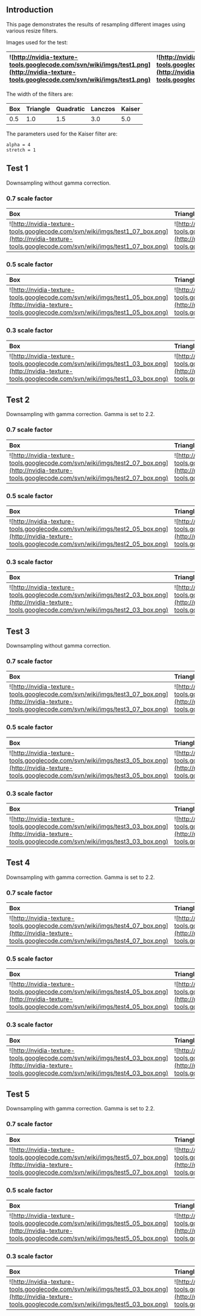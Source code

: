 ## Introduction ##

This page demonstrates the results of resampling different images using various resize filters.

Images used for the test:

| ![http://nvidia-texture-tools.googlecode.com/svn/wiki/imgs/test1.png](http://nvidia-texture-tools.googlecode.com/svn/wiki/imgs/test1.png) | ![http://nvidia-texture-tools.googlecode.com/svn/wiki/imgs/test3.jpg](http://nvidia-texture-tools.googlecode.com/svn/wiki/imgs/test3.jpg) | ![http://nvidia-texture-tools.googlecode.com/svn/wiki/imgs/test5.jpg](http://nvidia-texture-tools.googlecode.com/svn/wiki/imgs/test5.jpg) |
|:------------------------------------------------------------------------------------------------------------------------------------------|:------------------------------------------------------------------------------------------------------------------------------------------|:------------------------------------------------------------------------------------------------------------------------------------------|

The width of the filters are:

| **Box** | **Triangle** | **Quadratic** | **Lanczos** | **Kaiser** |
|:--------|:-------------|:--------------|:------------|:-----------|
| 0.5   | 1.0        | 1.5         | 3.0       | 5.0      |

The parameters used for the Kaiser filter are:

```
alpha = 4
stretch = 1
```

## Test 1 ##

Downsampling without gamma correction.

### 0.7 scale factor ###

| **Box** | **Triangle** | **Quadratic** | **Lanczos** | **Kaiser** |
|:--------|:-------------|:--------------|:------------|:-----------|
| ![http://nvidia-texture-tools.googlecode.com/svn/wiki/imgs/test1_07_box.png](http://nvidia-texture-tools.googlecode.com/svn/wiki/imgs/test1_07_box.png) | ![http://nvidia-texture-tools.googlecode.com/svn/wiki/imgs/test1_07_triangle.png](http://nvidia-texture-tools.googlecode.com/svn/wiki/imgs/test1_07_triangle.png) | ![http://nvidia-texture-tools.googlecode.com/svn/wiki/imgs/test1_07_quadratic.png](http://nvidia-texture-tools.googlecode.com/svn/wiki/imgs/test1_07_quadratic.png) | ![http://nvidia-texture-tools.googlecode.com/svn/wiki/imgs/test1_07_lanczos.png](http://nvidia-texture-tools.googlecode.com/svn/wiki/imgs/test1_07_lanczos.png) | ![http://nvidia-texture-tools.googlecode.com/svn/wiki/imgs/test1_07_kaiser.png](http://nvidia-texture-tools.googlecode.com/svn/wiki/imgs/test1_07_kaiser.png) |


### 0.5 scale factor ###

| **Box** | **Triangle** | **Quadratic** | **Lanczos** | **Kaiser** |
|:--------|:-------------|:--------------|:------------|:-----------|
| ![http://nvidia-texture-tools.googlecode.com/svn/wiki/imgs/test1_05_box.png](http://nvidia-texture-tools.googlecode.com/svn/wiki/imgs/test1_05_box.png) | ![http://nvidia-texture-tools.googlecode.com/svn/wiki/imgs/test1_05_triangle.png](http://nvidia-texture-tools.googlecode.com/svn/wiki/imgs/test1_05_triangle.png) | ![http://nvidia-texture-tools.googlecode.com/svn/wiki/imgs/test1_05_quadratic.png](http://nvidia-texture-tools.googlecode.com/svn/wiki/imgs/test1_05_quadratic.png) | ![http://nvidia-texture-tools.googlecode.com/svn/wiki/imgs/test1_05_lanczos.png](http://nvidia-texture-tools.googlecode.com/svn/wiki/imgs/test1_05_lanczos.png) | ![http://nvidia-texture-tools.googlecode.com/svn/wiki/imgs/test1_05_kaiser.png](http://nvidia-texture-tools.googlecode.com/svn/wiki/imgs/test1_05_kaiser.png) |


### 0.3 scale factor ###

| **Box** | **Triangle** | **Quadratic** | **Lanczos** | **Kaiser** |
|:--------|:-------------|:--------------|:------------|:-----------|
| ![http://nvidia-texture-tools.googlecode.com/svn/wiki/imgs/test1_03_box.png](http://nvidia-texture-tools.googlecode.com/svn/wiki/imgs/test1_03_box.png) | ![http://nvidia-texture-tools.googlecode.com/svn/wiki/imgs/test1_03_triangle.png](http://nvidia-texture-tools.googlecode.com/svn/wiki/imgs/test1_03_triangle.png) | ![http://nvidia-texture-tools.googlecode.com/svn/wiki/imgs/test1_03_quadratic.png](http://nvidia-texture-tools.googlecode.com/svn/wiki/imgs/test1_03_quadratic.png) | ![http://nvidia-texture-tools.googlecode.com/svn/wiki/imgs/test1_03_lanczos.png](http://nvidia-texture-tools.googlecode.com/svn/wiki/imgs/test1_03_lanczos.png) | ![http://nvidia-texture-tools.googlecode.com/svn/wiki/imgs/test1_03_kaiser.png](http://nvidia-texture-tools.googlecode.com/svn/wiki/imgs/test1_03_kaiser.png) |


## Test 2 ##

Downsampling with gamma correction. Gamma is set to 2.2.

### 0.7 scale factor ###

| **Box** | **Triangle** | **Quadratic** | **Lanczos** | **Kaiser** |
|:--------|:-------------|:--------------|:------------|:-----------|
| ![http://nvidia-texture-tools.googlecode.com/svn/wiki/imgs/test2_07_box.png](http://nvidia-texture-tools.googlecode.com/svn/wiki/imgs/test2_07_box.png) | ![http://nvidia-texture-tools.googlecode.com/svn/wiki/imgs/test2_07_triangle.png](http://nvidia-texture-tools.googlecode.com/svn/wiki/imgs/test2_07_triangle.png) | ![http://nvidia-texture-tools.googlecode.com/svn/wiki/imgs/test2_07_quadratic.png](http://nvidia-texture-tools.googlecode.com/svn/wiki/imgs/test2_07_quadratic.png) | ![http://nvidia-texture-tools.googlecode.com/svn/wiki/imgs/test2_07_lanczos.png](http://nvidia-texture-tools.googlecode.com/svn/wiki/imgs/test2_07_lanczos.png) | ![http://nvidia-texture-tools.googlecode.com/svn/wiki/imgs/test2_07_kaiser.png](http://nvidia-texture-tools.googlecode.com/svn/wiki/imgs/test2_07_kaiser.png) |


### 0.5 scale factor ###

| **Box** | **Triangle** | **Quadratic** | **Lanczos** | **Kaiser** |
|:--------|:-------------|:--------------|:------------|:-----------|
| ![http://nvidia-texture-tools.googlecode.com/svn/wiki/imgs/test2_05_box.png](http://nvidia-texture-tools.googlecode.com/svn/wiki/imgs/test2_05_box.png) | ![http://nvidia-texture-tools.googlecode.com/svn/wiki/imgs/test2_05_triangle.png](http://nvidia-texture-tools.googlecode.com/svn/wiki/imgs/test2_05_triangle.png) | ![http://nvidia-texture-tools.googlecode.com/svn/wiki/imgs/test2_05_quadratic.png](http://nvidia-texture-tools.googlecode.com/svn/wiki/imgs/test2_05_quadratic.png) | ![http://nvidia-texture-tools.googlecode.com/svn/wiki/imgs/test2_05_lanczos.png](http://nvidia-texture-tools.googlecode.com/svn/wiki/imgs/test2_05_lanczos.png) | ![http://nvidia-texture-tools.googlecode.com/svn/wiki/imgs/test2_05_kaiser.png](http://nvidia-texture-tools.googlecode.com/svn/wiki/imgs/test2_05_kaiser.png) |


### 0.3 scale factor ###

| **Box** | **Triangle** | **Quadratic** | **Lanczos** | **Kaiser** |
|:--------|:-------------|:--------------|:------------|:-----------|
| ![http://nvidia-texture-tools.googlecode.com/svn/wiki/imgs/test2_03_box.png](http://nvidia-texture-tools.googlecode.com/svn/wiki/imgs/test2_03_box.png) | ![http://nvidia-texture-tools.googlecode.com/svn/wiki/imgs/test2_03_triangle.png](http://nvidia-texture-tools.googlecode.com/svn/wiki/imgs/test2_03_triangle.png) | ![http://nvidia-texture-tools.googlecode.com/svn/wiki/imgs/test2_03_quadratic.png](http://nvidia-texture-tools.googlecode.com/svn/wiki/imgs/test2_03_quadratic.png) | ![http://nvidia-texture-tools.googlecode.com/svn/wiki/imgs/test2_03_lanczos.png](http://nvidia-texture-tools.googlecode.com/svn/wiki/imgs/test2_03_lanczos.png) | ![http://nvidia-texture-tools.googlecode.com/svn/wiki/imgs/test2_03_kaiser.png](http://nvidia-texture-tools.googlecode.com/svn/wiki/imgs/test2_03_kaiser.png) |


## Test 3 ##

Downsampling without gamma correction.

### 0.7 scale factor ###

| **Box** | **Triangle** | **Quadratic** | **Lanczos** | **Kaiser** |
|:--------|:-------------|:--------------|:------------|:-----------|
| ![http://nvidia-texture-tools.googlecode.com/svn/wiki/imgs/test3_07_box.png](http://nvidia-texture-tools.googlecode.com/svn/wiki/imgs/test3_07_box.png) | ![http://nvidia-texture-tools.googlecode.com/svn/wiki/imgs/test3_07_triangle.png](http://nvidia-texture-tools.googlecode.com/svn/wiki/imgs/test3_07_triangle.png) | ![http://nvidia-texture-tools.googlecode.com/svn/wiki/imgs/test3_07_quadratic.png](http://nvidia-texture-tools.googlecode.com/svn/wiki/imgs/test3_07_quadratic.png) | ![http://nvidia-texture-tools.googlecode.com/svn/wiki/imgs/test3_07_lanczos.png](http://nvidia-texture-tools.googlecode.com/svn/wiki/imgs/test3_07_lanczos.png) | ![http://nvidia-texture-tools.googlecode.com/svn/wiki/imgs/test3_07_kaiser.png](http://nvidia-texture-tools.googlecode.com/svn/wiki/imgs/test3_07_kaiser.png) |


### 0.5 scale factor ###

| **Box** | **Triangle** | **Quadratic** | **Lanczos** | **Kaiser** |
|:--------|:-------------|:--------------|:------------|:-----------|
| ![http://nvidia-texture-tools.googlecode.com/svn/wiki/imgs/test3_05_box.png](http://nvidia-texture-tools.googlecode.com/svn/wiki/imgs/test3_05_box.png) | ![http://nvidia-texture-tools.googlecode.com/svn/wiki/imgs/test3_05_triangle.png](http://nvidia-texture-tools.googlecode.com/svn/wiki/imgs/test3_05_triangle.png) | ![http://nvidia-texture-tools.googlecode.com/svn/wiki/imgs/test3_05_quadratic.png](http://nvidia-texture-tools.googlecode.com/svn/wiki/imgs/test3_05_quadratic.png) | ![http://nvidia-texture-tools.googlecode.com/svn/wiki/imgs/test3_05_lanczos.png](http://nvidia-texture-tools.googlecode.com/svn/wiki/imgs/test3_05_lanczos.png) | ![http://nvidia-texture-tools.googlecode.com/svn/wiki/imgs/test3_05_kaiser.png](http://nvidia-texture-tools.googlecode.com/svn/wiki/imgs/test3_05_kaiser.png) |


### 0.3 scale factor ###

| **Box** | **Triangle** | **Quadratic** | **Lanczos** | **Kaiser** |
|:--------|:-------------|:--------------|:------------|:-----------|
| ![http://nvidia-texture-tools.googlecode.com/svn/wiki/imgs/test3_03_box.png](http://nvidia-texture-tools.googlecode.com/svn/wiki/imgs/test3_03_box.png) | ![http://nvidia-texture-tools.googlecode.com/svn/wiki/imgs/test3_03_triangle.png](http://nvidia-texture-tools.googlecode.com/svn/wiki/imgs/test3_03_triangle.png) | ![http://nvidia-texture-tools.googlecode.com/svn/wiki/imgs/test3_03_quadratic.png](http://nvidia-texture-tools.googlecode.com/svn/wiki/imgs/test3_03_quadratic.png) | ![http://nvidia-texture-tools.googlecode.com/svn/wiki/imgs/test3_03_lanczos.png](http://nvidia-texture-tools.googlecode.com/svn/wiki/imgs/test3_03_lanczos.png) | ![http://nvidia-texture-tools.googlecode.com/svn/wiki/imgs/test3_03_kaiser.png](http://nvidia-texture-tools.googlecode.com/svn/wiki/imgs/test3_03_kaiser.png) |


## Test 4 ##

Downsampling with gamma correction. Gamma is set to 2.2.

### 0.7 scale factor ###

| **Box** | **Triangle** | **Quadratic** | **Lanczos** | **Kaiser** |
|:--------|:-------------|:--------------|:------------|:-----------|
| ![http://nvidia-texture-tools.googlecode.com/svn/wiki/imgs/test4_07_box.png](http://nvidia-texture-tools.googlecode.com/svn/wiki/imgs/test4_07_box.png) | ![http://nvidia-texture-tools.googlecode.com/svn/wiki/imgs/test4_07_triangle.png](http://nvidia-texture-tools.googlecode.com/svn/wiki/imgs/test4_07_triangle.png) | ![http://nvidia-texture-tools.googlecode.com/svn/wiki/imgs/test4_07_quadratic.png](http://nvidia-texture-tools.googlecode.com/svn/wiki/imgs/test4_07_quadratic.png) | ![http://nvidia-texture-tools.googlecode.com/svn/wiki/imgs/test4_07_lanczos.png](http://nvidia-texture-tools.googlecode.com/svn/wiki/imgs/test4_07_lanczos.png) | ![http://nvidia-texture-tools.googlecode.com/svn/wiki/imgs/test4_07_kaiser.png](http://nvidia-texture-tools.googlecode.com/svn/wiki/imgs/test4_07_kaiser.png) |


### 0.5 scale factor ###

| **Box** | **Triangle** | **Quadratic** | **Lanczos** | **Kaiser** |
|:--------|:-------------|:--------------|:------------|:-----------|
| ![http://nvidia-texture-tools.googlecode.com/svn/wiki/imgs/test4_05_box.png](http://nvidia-texture-tools.googlecode.com/svn/wiki/imgs/test4_05_box.png) | ![http://nvidia-texture-tools.googlecode.com/svn/wiki/imgs/test4_05_triangle.png](http://nvidia-texture-tools.googlecode.com/svn/wiki/imgs/test4_05_triangle.png) | ![http://nvidia-texture-tools.googlecode.com/svn/wiki/imgs/test4_05_quadratic.png](http://nvidia-texture-tools.googlecode.com/svn/wiki/imgs/test4_05_quadratic.png) | ![http://nvidia-texture-tools.googlecode.com/svn/wiki/imgs/test4_05_lanczos.png](http://nvidia-texture-tools.googlecode.com/svn/wiki/imgs/test4_05_lanczos.png) | ![http://nvidia-texture-tools.googlecode.com/svn/wiki/imgs/test4_05_kaiser.png](http://nvidia-texture-tools.googlecode.com/svn/wiki/imgs/test4_05_kaiser.png) |


### 0.3 scale factor ###

| **Box** | **Triangle** | **Quadratic** | **Lanczos** | **Kaiser** |
|:--------|:-------------|:--------------|:------------|:-----------|
| ![http://nvidia-texture-tools.googlecode.com/svn/wiki/imgs/test4_03_box.png](http://nvidia-texture-tools.googlecode.com/svn/wiki/imgs/test4_03_box.png) | ![http://nvidia-texture-tools.googlecode.com/svn/wiki/imgs/test4_03_triangle.png](http://nvidia-texture-tools.googlecode.com/svn/wiki/imgs/test4_03_triangle.png) | ![http://nvidia-texture-tools.googlecode.com/svn/wiki/imgs/test4_03_quadratic.png](http://nvidia-texture-tools.googlecode.com/svn/wiki/imgs/test4_03_quadratic.png) | ![http://nvidia-texture-tools.googlecode.com/svn/wiki/imgs/test4_03_lanczos.png](http://nvidia-texture-tools.googlecode.com/svn/wiki/imgs/test4_03_lanczos.png) | ![http://nvidia-texture-tools.googlecode.com/svn/wiki/imgs/test4_03_kaiser.png](http://nvidia-texture-tools.googlecode.com/svn/wiki/imgs/test4_03_kaiser.png) |



## Test 5 ##

Downsampling with gamma correction. Gamma is set to 2.2.

### 0.7 scale factor ###

| **Box** | **Triangle** | **Quadratic** | **Lanczos** | **Kaiser** |
|:--------|:-------------|:--------------|:------------|:-----------|
| ![http://nvidia-texture-tools.googlecode.com/svn/wiki/imgs/test5_07_box.png](http://nvidia-texture-tools.googlecode.com/svn/wiki/imgs/test5_07_box.png) | ![http://nvidia-texture-tools.googlecode.com/svn/wiki/imgs/test5_07_triangle.png](http://nvidia-texture-tools.googlecode.com/svn/wiki/imgs/test5_07_triangle.png) | ![http://nvidia-texture-tools.googlecode.com/svn/wiki/imgs/test5_07_quadratic.png](http://nvidia-texture-tools.googlecode.com/svn/wiki/imgs/test5_07_quadratic.png) | ![http://nvidia-texture-tools.googlecode.com/svn/wiki/imgs/test5_07_lanczos.png](http://nvidia-texture-tools.googlecode.com/svn/wiki/imgs/test5_07_lanczos.png) | ![http://nvidia-texture-tools.googlecode.com/svn/wiki/imgs/test5_07_kaiser.png](http://nvidia-texture-tools.googlecode.com/svn/wiki/imgs/test5_07_kaiser.png) |


### 0.5 scale factor ###

| **Box** | **Triangle** | **Quadratic** | **Lanczos** | **Kaiser** |
|:--------|:-------------|:--------------|:------------|:-----------|
| ![http://nvidia-texture-tools.googlecode.com/svn/wiki/imgs/test5_05_box.png](http://nvidia-texture-tools.googlecode.com/svn/wiki/imgs/test5_05_box.png) | ![http://nvidia-texture-tools.googlecode.com/svn/wiki/imgs/test5_05_triangle.png](http://nvidia-texture-tools.googlecode.com/svn/wiki/imgs/test5_05_triangle.png) | ![http://nvidia-texture-tools.googlecode.com/svn/wiki/imgs/test5_05_quadratic.png](http://nvidia-texture-tools.googlecode.com/svn/wiki/imgs/test5_05_quadratic.png) | ![http://nvidia-texture-tools.googlecode.com/svn/wiki/imgs/test5_05_lanczos.png](http://nvidia-texture-tools.googlecode.com/svn/wiki/imgs/test5_05_lanczos.png) | ![http://nvidia-texture-tools.googlecode.com/svn/wiki/imgs/test5_05_kaiser.png](http://nvidia-texture-tools.googlecode.com/svn/wiki/imgs/test5_05_kaiser.png) |


### 0.3 scale factor ###

| **Box** | **Triangle** | **Quadratic** | **Lanczos** | **Kaiser** |
|:--------|:-------------|:--------------|:------------|:-----------|
| ![http://nvidia-texture-tools.googlecode.com/svn/wiki/imgs/test5_03_box.png](http://nvidia-texture-tools.googlecode.com/svn/wiki/imgs/test5_03_box.png) | ![http://nvidia-texture-tools.googlecode.com/svn/wiki/imgs/test5_03_triangle.png](http://nvidia-texture-tools.googlecode.com/svn/wiki/imgs/test5_03_triangle.png) | ![http://nvidia-texture-tools.googlecode.com/svn/wiki/imgs/test5_03_quadratic.png](http://nvidia-texture-tools.googlecode.com/svn/wiki/imgs/test5_03_quadratic.png) | ![http://nvidia-texture-tools.googlecode.com/svn/wiki/imgs/test5_03_lanczos.png](http://nvidia-texture-tools.googlecode.com/svn/wiki/imgs/test5_03_lanczos.png) | ![http://nvidia-texture-tools.googlecode.com/svn/wiki/imgs/test5_03_kaiser.png](http://nvidia-texture-tools.googlecode.com/svn/wiki/imgs/test5_03_kaiser.png) |